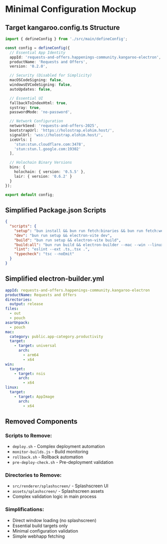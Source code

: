 # Minimal Configuration Mockup

## Target kangaroo.config.ts Structure

```typescript
import { defineConfig } from './src/main/defineConfig';

const config = defineConfig({
  // Essential App Identity
  appId: 'requests-and-offers.happenings-community.kangaroo-electron',
  productName: 'Requests and Offers',
  version: '0.2.0',

  // Security (Disabled for Simplicity)
  macOSCodeSigning: false,
  windowsEVCodeSigning: false,
  autoUpdates: false,

  // Essential UI
  fallbackToIndexHtml: true,
  systray: true,
  passwordMode: 'no-password',

  // Network Configuration
  networkSeed: 'requests-and-offers-2025',
  bootstrapUrl: 'https://holostrap.elohim.host/',
  signalUrl: 'wss://holostrap.elohim.host/',
  iceUrls: [
    'stun:stun.cloudflare.com:3478',
    'stun:stun.l.google.com:19302'
  ],

  // Holochain Binary Versions
  bins: {
    holochain: { version: '0.5.5' },
    lair: { version: '0.6.2' }
  }
});

export default config;
```

## Simplified Package.json Scripts

```json
{
  "scripts": {
    "setup": "bun install && bun run fetch:binaries && bun run fetch:webhapp",
    "dev": "bun run setup && electron-vite dev",
    "build": "bun run setup && electron-vite build",
    "build:all": "bun run build && electron-builder --mac --win --linux",
    "lint": "eslint --ext .ts,.tsx .",
    "typecheck": "tsc --noEmit"
  }
}
```

## Simplified electron-builder.yml

```yaml
appId: requests-and-offers.happenings-community.kangaroo-electron
productName: Requests and Offers
directories:
  output: release
files:
  - out
  - pouch
asarUnpack:
  - pouch
mac:
  category: public.app-category.productivity
  target:
    - target: universal
      arch:
        - arm64
        - x64
win:
  target:
    - target: nsis
      arch:
        - x64
linux:
  target:
    - target: AppImage
      arch:
        - x64
```

## Removed Components

### Scripts to Remove:
- `deploy.sh` - Complex deployment automation
- `monitor-builds.js` - Build monitoring
- `rollback.sh` - Rollback automation
- `pre-deploy-check.sh` - Pre-deployment validation

### Directories to Remove:
- `src/renderer/splashscreen/` - Splashscreen UI
- `assets/splashscreen/` - Splashscreen assets
- Complex validation logic in main process

### Simplifications:
- Direct window loading (no splashscreen)
- Essential build targets only
- Minimal configuration validation
- Simple webhapp fetching